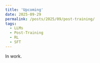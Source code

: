 ```yaml
---
title: 'Upcoming'
date: 2025-09-29
permalink: /posts/2025/09/post-training/
tags:
  - LLMs
  - Post-Training
  - RL
  - SFT
---
```


In work.

